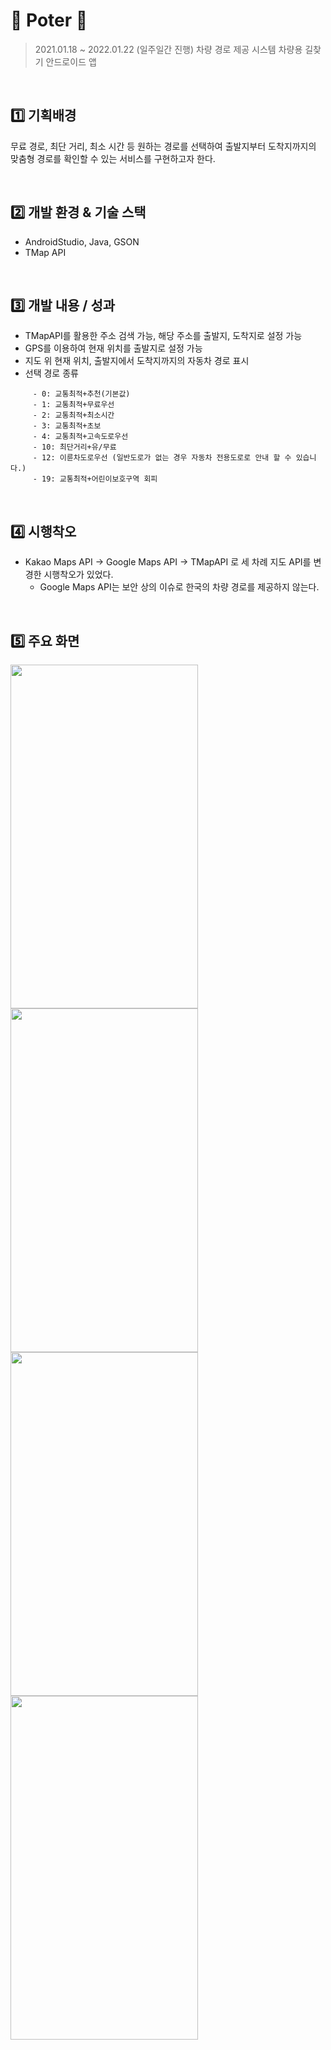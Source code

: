 # 🚙 Poter 🚙
> 2021.01.18 ~ 2022.01.22 (일주일간 진행)
차량 경로 제공 시스템
차량용 길찾기 안드로이드 앱

<br>

## 1️⃣ 기획배경

무료 경로, 최단 거리, 최소 시간 등 원하는 경로를 선택하여 
출발지부터 도착지까지의 맞춤형 경로를 확인할 수 있는 서비스를 구현하고자 한다.

<br>

## 2️⃣ 개발 환경 & 기술 스택

  - AndroidStudio, Java, GSON
  - TMap API

<br>

## 3️⃣ 개발 내용 / 성과

- TMapAPI를 활용한 주소 검색 가능, 해당 주소를 출발지, 도착지로 설정 가능
- GPS를 이용하여 현재 위치를 출발지로 설정 가능
- 지도 위 현재 위치, 출발지에서 도착지까지의 자동차 경로 표시
- 선택 경로 종류
```
     - 0: 교통최적+추천(기본값)
     - 1: 교통최적+무료우선
     - 2: 교통최적+최소시간
     - 3: 교통최적+초보
     - 4: 교통최적+고속도로우선
     - 10: 최단거리+유/무료
     - 12: 이륜차도로우선 (일반도로가 없는 경우 자동차 전용도로로 안내 할 수 있습니다.)
     - 19: 교통최적+어린이보호구역 회피
```

<br>

## 4️⃣ 시행착오
- Kakao Maps API -> Google Maps API -> TMapAPI 로 세 차례 지도 API를 변경한 시행착오가 있었다.
  - Google Maps API는 보안 상의 이슈로 한국의 차량 경로를 제공하지 않는다.
  
<br>

## 5️⃣ 주요 화면

<div>
<img width="300px" height="550px" src="https://user-images.githubusercontent.com/67724306/106705757-e537c480-6631-11eb-99b7-ab1c89a86fc2.png"/>
<img width="300px" height="550px" src="https://user-images.githubusercontent.com/67724306/106705771-eff25980-6631-11eb-9ee7-5cb9aa73061c.png"/>
  <br>
<img width="300px" height="550px" src="https://user-images.githubusercontent.com/67724306/206969588-4c0eb0a4-be0b-42fc-b0de-fa89a5673153.png"/>
<img width="300px" height="550px" src="https://user-images.githubusercontent.com/67724306/206969603-1dab0c94-41f7-4e22-9f52-a0ccb92753d2.png"/>
</div>

